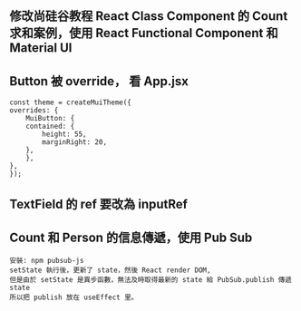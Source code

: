 ## 修改尚硅谷教程 React Class Component 的 Count 求和案例，使用 React Functional Component 和 Material UI

## Button 被 override， 看 App.jsx

    const theme = createMuiTheme({
    overrides: {
        MuiButton: {
        contained: {
            height: 55,
            marginRight: 20,
        },
        },
    },
    });

## TextField 的 ref 要改為 inputRef

## Count 和 Person 的信息傳遞，使用 Pub Sub

    安裝: npm pubsub-js
    setState 執行後，更新了 state，然後 React render DOM,
    但是由於 setState 是異步函數，無法及時取得最新的 state 給 PubSub.publish 傳遞 state
    所以把 publish 放在 useEffect 里。
